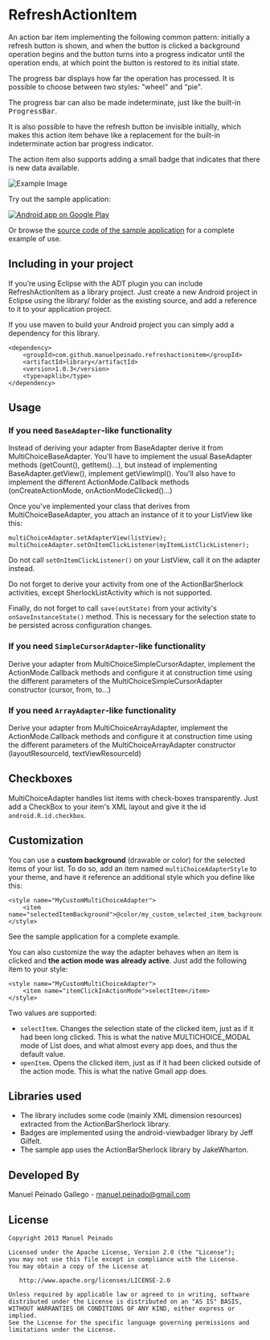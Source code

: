 RefreshActionItem
=================

An action bar item implementing the following common pattern: initially a refresh button is shown, and when the button is clicked a background operation begins and the button turns into a progress indicator until the operation ends, at which point the button is restored to its initial state.

The progress bar displays how far the operation has processed. It is possible to choose between two styles: "wheel" and "pie". 

The progress bar can also be made indeterminate, just like the built-in <tt>ProgressBar</tt>.

It is also possible to have the refresh button be invisible initially, which makes this action item behave like a replacement for the built-in indeterminate action bar progress indicator.
 
The action item also supports adding a small badge that indicates that there is new data available.

![Example Image][1]

Try out the sample application:

<a href="https://play.google.com/store/apps/details?id=com.manuelpeinado.multichoiceadapter.demo">
  <img alt="Android app on Google Play"
       src="https://developer.android.com/images/brand/en_app_rgb_wo_45.png" />
</a>

Or browse the [source code of the sample application][5] for a complete example of use.

Including in your project
-------------------------

If you’re using Eclipse with the ADT plugin you can include RefreshActionItem as a library project. Just create a new Android project in Eclipse using the library/ folder as the existing source, and add a reference to it to your application project.

If you use maven to build your Android project you can simply add a dependency for this library.

    <dependency>
        <groupId>com.github.manuelpeinado.refreshactionitem</groupId>
        <artifactId>library</artifactId>
        <version>1.0.3</version>
        <type>apklib</type>
    </dependency>

Usage
---------

### If you need <code>BaseAdapter</code>-like functionality

Instead of deriving your adapter from BaseAdapter derive it from MultiChoiceBaseAdapter. You'll have to implement the usual BaseAdapter methods (getCount(), getItem()...), but instead of implementing BaseAdapter.getView(), implement getViewImpl(). You'll also have to implement the different ActionMode.Callback methods (onCreateActionMode, onActionModeClicked()...)

Once you've implemented your class that derives from MultiChoiceBaseAdapter, you attach an instance of it to your ListView like this:

	multiChoiceAdapter.setAdapterView(listView);
	multiChoiceAdapter.setOnItemClickListener(myItemListClickListener);

Do not call <code>setOnItemClickListener()</code> on your ListView, call it on the adapter instead.

Do not forget to derive your activity from one of the ActionBarSherlock activities, except SherlockListActivity which is not supported.

Finally, do not forget to call <code>save(outState)</code> from your activity's <code>onSaveInstanceState()</code> method. This is necessary for the selection state to be persisted across configuration changes.

### If you need <code>SimpleCursorAdapter</code>-like functionality

Derive your adapter from MultiChoiceSimpleCursorAdapter, implement the ActionMode.Callback methods and configure it at construction time using the different parameters of the MultiChoiceSimpleCursorAdapter constructor (cursor, from, to...)

### If you need <code>ArrayAdapter</code>-like functionality

Derive your adapter from MultiChoiceArrayAdapter, implement the ActionMode.Callback methods and configure it at construction time using the different parameters of the MultiChoiceArrayAdapter constructor (layoutResourceId, textViewResourceId)

Checkboxes
------------------

MultiChoiceAdapter handles list items with check-boxes transparently. Just add a CheckBox to your item's XML layout and give it the id <code>android.R.id.checkbox</code>.

Customization
---------------------

You can use a **custom background** (drawable or color) for the selected items of your list. To do so, add an item named <code>multiChoiceAdapterStyle</code> to your theme, and have it reference an additional style which you define like this:

    <style name="MyCustomMultiChoiceAdapter">
        <item name="selectedItemBackground">@color/my_custom_selected_item_background</item>
    </style>

See the sample application for a complete example.

You can also customize the way the adapter behaves when an item is clicked and **the action mode was already active**. Just add the following item to your style:

    <style name="MyCustomMultiChoiceAdapter">
        <item name="itemClickInActionMode">selectItem</item>
    </style>
    
Two values are supported:

* <code>selectItem</code>. Changes the selection state of the clicked item, just as if it had been long clicked. This is what the native MULTICHOICE_MODAL mode of List does, and what almost every app does, and thus the default value.
* <code>openItem</code>. Opens the clicked item, just as if it had been clicked outside of the action mode. This is what the native Gmail app does.


Libraries used
--------------------

* The library includes some code (mainly XML dimension resources) extracted from the ActionBarSherlock library.
* Badges are implemented using the android-viewbadger library by Jeff Gilfelt.
* The sample app uses the ActionBarSherlock library by JakeWharton.

Developed By
--------------------

Manuel Peinado Gallego - <manuel.peinado@gmail.com>



License
-----------

    Copyright 2013 Manuel Peinado

    Licensed under the Apache License, Version 2.0 (the "License");
    you may not use this file except in compliance with the License.
    You may obtain a copy of the License at

       http://www.apache.org/licenses/LICENSE-2.0

    Unless required by applicable law or agreed to in writing, software
    distributed under the License is distributed on an "AS IS" BASIS,
    WITHOUT WARRANTIES OR CONDITIONS OF ANY KIND, either express or implied.
    See the License for the specific language governing permissions and
    limitations under the License.





 [1]: https://raw.github.com/ManuelPeinado/RefreshActionItem/master/art/readme_pic.png
 [4]: https://play.google.com/store/apps/details?id=com.manuelpeinado.multichoiceadapter.demo
 [5]: https://github.com/ManuelPeinado/RefreshActionItem/tree/master/sample
 [6]: https://github.com/TimotheeJeannin/ProviGen
